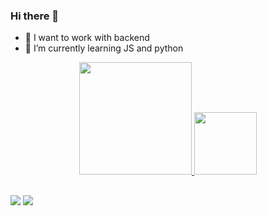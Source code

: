 ### Hi there 👋

- 🔭 I want to work with backend
- 🌱 I’m currently learning JS and python

<div align="center">
  <a href="https://github.com/raroza">
  <img height="180em" src="https://github-readme-stats.vercel.app/api?username=raroza&show_icons=true&theme=dark&include_all_commits=true&count_private=true"/>
  <img height="100em" src="https://github-readme-stats.vercel.app/api/top-langs/?username=raroza&layout=compact&langs_count=7&theme=dark"/>
</div>
  
   ##
 
<div> 
  <a href = "mailto:rarosa@protonmail.com"><img src="https://img.shields.io/badge/ProtonMail-8B89CC?style=for-the-badge&logo=protonmail&logoColor=white" target="_blank"></a>
  <a href="https://www.linkedin.com/in/raroza" target="_blank"><img src="https://img.shields.io/badge/-LinkedIn-%230077B5?style=for-the-badge&logo=linkedin&logoColor=white" target="_blank"></a> 
 </div>
